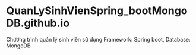# QuanLySinhVienSpring_bootMongoDB.github.io
Chương trình quản lý sinh viên sử dụng Framework: Spring boot, Database: MongoDB
